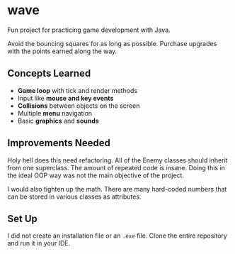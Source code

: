 # wave
Fun project for practicing game development with Java.

Avoid the bouncing squares for as long as possible. Purchase upgrades with the points earned along the way.

## Concepts Learned
- **Game loop** with tick and render methods
- Input like **mouse and key events**
- **Collisions** between objects on the screen
- Multiple **menu** navigation
- Basic **graphics** and **sounds**

## Improvements Needed
Holy hell does this need refactoring. All of the Enemy classes should inherit from one superclass. The amount of repeated code is insane. Doing this in the ideal OOP way was not the main objective of the project.

I would also tighten up the math. There are many hard-coded numbers that can be stored in various classes as attributes.

## Set Up
I did not create an installation file or an `.exe` file. Clone the entire repository and run it in your IDE.
